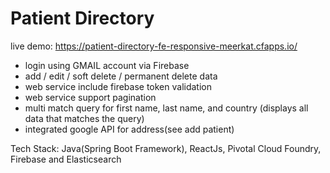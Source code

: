 # Patient Directory

live demo: https://patient-directory-fe-responsive-meerkat.cfapps.io/

- login using GMAIL account via Firebase
- add / edit / soft delete / permanent delete data
- web service include firebase token validation
- web service support pagination
- multi match query for first name, last name, and country (displays all data that matches the query)
- integrated google API for address(see add patient)

Tech Stack: Java(Spring Boot Framework), ReactJs, Pivotal Cloud Foundry, Firebase and Elasticsearch